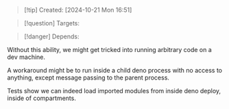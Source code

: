 
>[!tip] Created: [2024-10-21 Mon 16:51]

>[!question] Targets: 

>[!danger] Depends: 


Without this ability, we might get tricked into running arbitrary code on a dev machine.

A workaround might be to run inside a child deno process with no access to anything, except message passing to the parent process.

Tests show we can indeed load imported modules from inside deno deploy, inside of compartments.